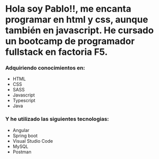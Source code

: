 <h1>Hola soy Pablo!!, me encanta programar en html y css, aunque también en javascript. He cursado un bootcamp de programador fullstack en factoria F5.</h1>

<h3>Adquiriendo conocimientos en:</h3>
<ul><li>HTML</li><li>CSS</li><li>SASS</li><li>Javascript</li><li>Typescript</li><li>Java</li></ul>

<h3>Y he utilizado las siguientes tecnologias:</h3>
<ul><li>Angular</li><li>Spring boot</li><li>Visual Studio Code</li><li>MySQL</li><li>Postman</li></ul>



